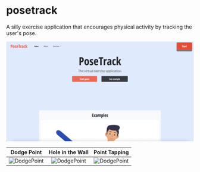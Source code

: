 # posetrack
A silly exercise application that encourages physical activity by tracking the user's pose.

![Home](media/Home.png)

Dodge Point                          |Hole in the Wall                           |Point Tapping
:-----------------------------------:|:-----------------------------------------:|:-----------------------------------------:
![DodgePoint](media/DodgePoint.gif)  |![DodgePoint](media/HoleintheWall.gif)     |![DodgePoint](media/PointTapping.gif)
